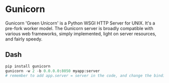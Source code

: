 # Gunicorn

Gunicorn 'Green Unicorn' is a Python WSGI HTTP Server for UNIX. It's a pre-fork worker model. The Gunicorn server is broadly compatible with various web frameworks, simply implemented, light on server resources, and fairly speedy.

## Dash

```py
pip install gunicorn
gunicorn -w 2 -b 0.0.0.0:8050 myapp:server
# remember to add app.server = server in the code, and change the binding to default
```
